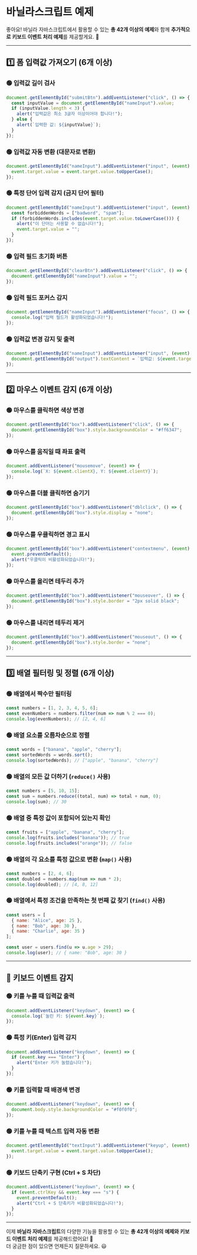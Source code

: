 # 바닐라스크립트 예제
좋아요! 바닐라 자바스크립트에서 활용할 수 있는 **총 42개 이상의 예제**와 함께 **추가적으로 키보드 이벤트 처리 예제**를 제공할게요. 🚀  

---

## 1️⃣ **폼 입력값 가져오기** (6개 이상)  

### 🟢 **입력값 길이 검사**  
```javascript
document.getElementById("submitBtn").addEventListener("click", () => {
  const inputValue = document.getElementById("nameInput").value;
  if (inputValue.length < 3) {
    alert("입력값은 최소 3글자 이상이어야 합니다!");
  } else {
    alert(`입력한 값: ${inputValue}`);
  }
});
```

### 🟢 **입력값 자동 변환 (대문자로 변환)**  
```javascript
document.getElementById("nameInput").addEventListener("input", (event) => {
  event.target.value = event.target.value.toUpperCase();
});
```

### 🟢 **특정 단어 입력 감지 (금지 단어 필터)**  
```javascript
document.getElementById("nameInput").addEventListener("input", (event) => {
  const forbiddenWords = ["badword", "spam"];
  if (forbiddenWords.includes(event.target.value.toLowerCase())) {
    alert("이 단어는 사용할 수 없습니다!");
    event.target.value = "";
  }
});
```

### 🟢 **입력 필드 초기화 버튼**  
```javascript
document.getElementById("clearBtn").addEventListener("click", () => {
  document.getElementById("nameInput").value = "";
});
```

### 🟢 **입력 필드 포커스 감지**  
```javascript
document.getElementById("nameInput").addEventListener("focus", () => {
  console.log("입력 필드가 활성화되었습니다!");
});
```

### 🟢 **입력값 변경 감지 및 출력**  
```javascript
document.getElementById("nameInput").addEventListener("input", (event) => {
  document.getElementById("output").textContent = `입력값: ${event.target.value}`;
});
```

---

## 2️⃣ **마우스 이벤트 감지** (6개 이상)  

### 🟢 **마우스를 클릭하면 색상 변경**  
```javascript
document.getElementById("box").addEventListener("click", () => {
  document.getElementById("box").style.backgroundColor = "#ff6347";
});
```

### 🟢 **마우스를 움직일 때 좌표 출력**  
```javascript
document.addEventListener("mousemove", (event) => {
  console.log(`X: ${event.clientX}, Y: ${event.clientY}`);
});
```

### 🟢 **마우스를 더블 클릭하면 숨기기**  
```javascript
document.getElementById("box").addEventListener("dblclick", () => {
  document.getElementById("box").style.display = "none";
});
```

### 🟢 **마우스를 우클릭하면 경고 표시**  
```javascript
document.getElementById("box").addEventListener("contextmenu", (event) => {
  event.preventDefault();
  alert("우클릭이 비활성화되었습니다!");
});
```

### 🟢 **마우스를 올리면 테두리 추가**  
```javascript
document.getElementById("box").addEventListener("mouseover", () => {
  document.getElementById("box").style.border = "2px solid black";
});
```

### 🟢 **마우스를 내리면 테두리 제거**  
```javascript
document.getElementById("box").addEventListener("mouseout", () => {
  document.getElementById("box").style.border = "none";
});
```

---

## 3️⃣ **배열 필터링 및 정렬** (6개 이상)  

### 🟢 **배열에서 짝수만 필터링**  
```javascript
const numbers = [1, 2, 3, 4, 5, 6];
const evenNumbers = numbers.filter(num => num % 2 === 0);
console.log(evenNumbers); // [2, 4, 6]
```

### 🟢 **배열 요소를 오름차순으로 정렬**  
```javascript
const words = ["banana", "apple", "cherry"];
const sortedWords = words.sort();
console.log(sortedWords); // ["apple", "banana", "cherry"]
```

### 🟢 **배열의 모든 값 더하기 (`reduce()` 사용)**  
```javascript
const numbers = [5, 10, 15];
const sum = numbers.reduce((total, num) => total + num, 0);
console.log(sum); // 30
```

### 🟢 **배열 중 특정 값이 포함되어 있는지 확인**  
```javascript
const fruits = ["apple", "banana", "cherry"];
console.log(fruits.includes("banana")); // true
console.log(fruits.includes("orange")); // false
```

### 🟢 **배열의 각 요소를 특정 값으로 변환 (`map()` 사용)**  
```javascript
const numbers = [2, 4, 6];
const doubled = numbers.map(num => num * 2);
console.log(doubled); // [4, 8, 12]
```

### 🟢 **배열에서 특정 조건을 만족하는 첫 번째 값 찾기 (`find()` 사용)**  
```javascript
const users = [
  { name: "Alice", age: 25 },
  { name: "Bob", age: 30 },
  { name: "Charlie", age: 35 }
];

const user = users.find(u => u.age > 29);
console.log(user); // { name: "Bob", age: 30 }
```

---

## 🔹 **키보드 이벤트 감지**  

### 🟢 **키를 누를 때 입력값 출력**  
```javascript
document.addEventListener("keydown", (event) => {
  console.log(`눌린 키: ${event.key}`);
});
```

### 🟢 **특정 키(Enter) 입력 감지**  
```javascript
document.addEventListener("keydown", (event) => {
  if (event.key === "Enter") {
    alert("Enter 키가 눌렸습니다!");
  }
});
```

### 🟢 **키를 입력할 때 배경색 변경**  
```javascript
document.addEventListener("keydown", (event) => {
  document.body.style.backgroundColor = "#f0f0f0";
});
```

### 🟢 **키를 누를 때 텍스트 입력 자동 변환**  
```javascript
document.getElementById("textInput").addEventListener("keyup", (event) => {
  event.target.value = event.target.value.toUpperCase();
});
```

### 🟢 **키보드 단축키 구현 (Ctrl + S 차단)**  
```javascript
document.addEventListener("keydown", (event) => {
  if (event.ctrlKey && event.key === "s") {
    event.preventDefault();
    alert("Ctrl + S 단축키가 비활성화되었습니다!");
  }
});
```

---

이제 **바닐라 자바스크립트**의 다양한 기능을 활용할 수 있는 **총 42개 이상의 예제와 키보드 이벤트 처리 예제**를 제공해드렸어요! 🚀  
더 궁금한 점이 있으면 언제든지 질문하세요. 😃  
